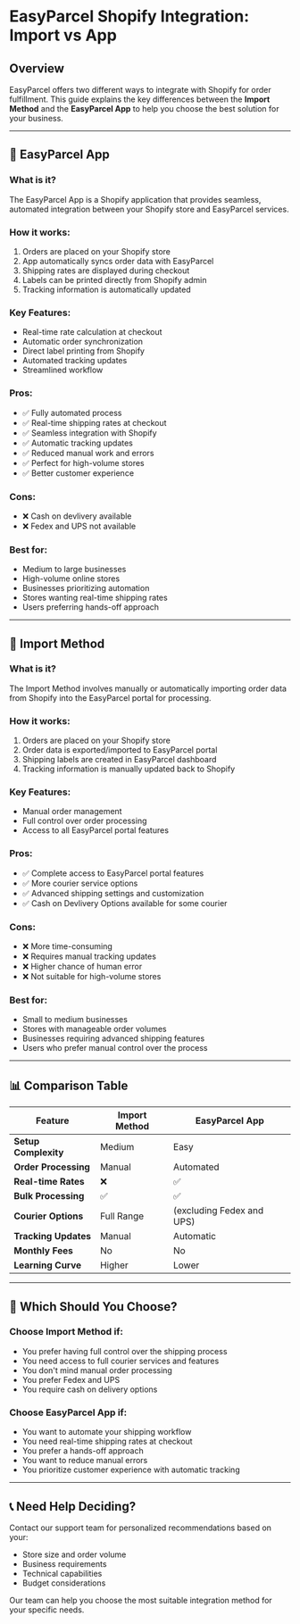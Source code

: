 # EasyParcel Shopify Integration: Import vs App

## Overview

EasyParcel offers two different ways to integrate with Shopify for order fulfillment. This guide explains the key differences between the **Import Method** and the **EasyParcel App** to help you choose the best solution for your business.

---

## 📱 EasyParcel App

### What is it?
The EasyParcel App is a Shopify application that provides seamless, automated integration between your Shopify store and EasyParcel services.

### How it works:
1. Orders are placed on your Shopify store
2. App automatically syncs order data with EasyParcel
3. Shipping rates are displayed during checkout
4. Labels can be printed directly from Shopify admin
5. Tracking information is automatically updated

### Key Features:
- Real-time rate calculation at checkout
- Automatic order synchronization
- Direct label printing from Shopify
- Automated tracking updates
- Streamlined workflow

### Pros:
- ✅ Fully automated process
- ✅ Real-time shipping rates at checkout
- ✅ Seamless integration with Shopify
- ✅ Automatic tracking updates
- ✅ Reduced manual work and errors
- ✅ Perfect for high-volume stores
- ✅ Better customer experience

### Cons:
- ❌ Cash on devlivery available
- ❌ Fedex and UPS not available

### Best for:
- Medium to large businesses
- High-volume online stores
- Businesses prioritizing automation
- Stores wanting real-time shipping rates
- Users preferring hands-off approach
---

## 🔄 Import Method

### What is it?
The Import Method involves manually or automatically importing order data from Shopify into the EasyParcel portal for processing.

### How it works:
1. Orders are placed on your Shopify store
2. Order data is exported/imported to EasyParcel portal
3. Shipping labels are created in EasyParcel dashboard
4. Tracking information is manually updated back to Shopify

### Key Features:
- Manual order management
- Full control over order processing
- Access to all EasyParcel portal features

### Pros:
- ✅ Complete access to EasyParcel portal features
- ✅ More courier service options
- ✅ Advanced shipping settings and customization
- ✅ Cash on Devlivery Options available for some courier

### Cons:
- ❌ More time-consuming
- ❌ Requires manual tracking updates
- ❌ Higher chance of human error
- ❌ Not suitable for high-volume stores

### Best for:
- Small to medium businesses
- Stores with manageable order volumes
- Businesses requiring advanced shipping features
- Users who prefer manual control over the process

---

## 📊 Comparison Table

| Feature | Import Method | EasyParcel App |
|---------|---------------|----------------|
| **Setup Complexity** | Medium | Easy |
| **Order Processing** | Manual | Automated |
| **Real-time Rates** | ❌ | ✅ |
| **Bulk Processing** | ✅ | ✅  |
| **Courier Options** | Full Range | (excluding Fedex and UPS) |
| **Tracking Updates** | Manual | Automatic |
| **Monthly Fees** | No | No |
| **Learning Curve** | Higher | Lower |

---

## 🤔 Which Should You Choose?

### Choose **Import Method** if:
- You prefer having full control over the shipping process
- You need access to full courier services and features
- You don't mind manual order processing
- You prefer Fedex and UPS
- You require cash on delivery options

### Choose **EasyParcel App** if:
- You want to automate your shipping workflow
- You need real-time shipping rates at checkout
- You prefer a hands-off approach
- You want to reduce manual errors
- You prioritize customer experience with automatic tracking

---

## 📞 Need Help Deciding?

Contact our support team for personalized recommendations based on your:
- Store size and order volume
- Business requirements
- Technical capabilities
- Budget considerations

Our team can help you choose the most suitable integration method for your specific needs.
